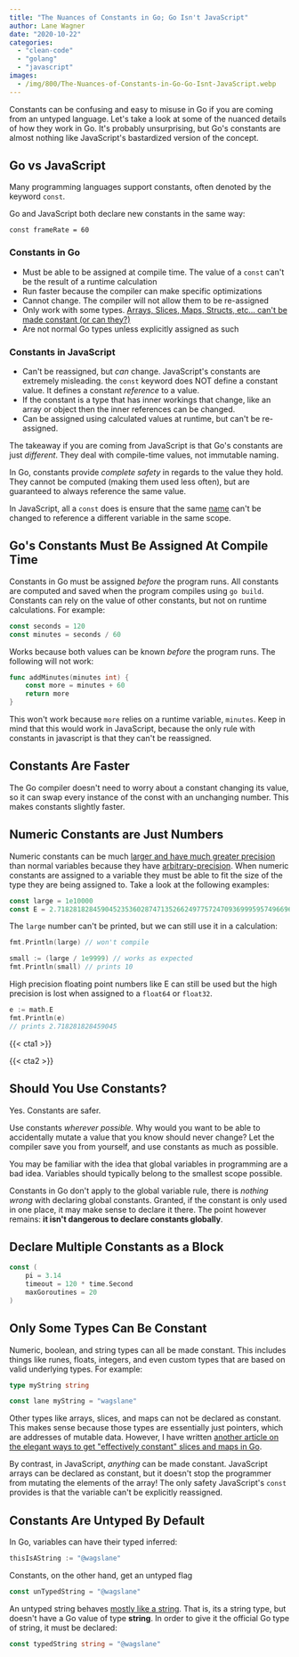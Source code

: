 ```yaml
---
title: "The Nuances of Constants in Go; Go Isn't JavaScript"
author: Lane Wagner
date: "2020-10-22"
categories: 
  - "clean-code"
  - "golang"
  - "javascript"
images:
  - /img/800/The-Nuances-of-Constants-in-Go-Go-Isnt-JavaScript.webp
---
```


Constants can be confusing and easy to misuse in Go if you are coming from an untyped language. Let's take a look at some of the nuanced details of how they work in Go. It's probably unsurprising, but Go's constants are almost nothing like JavaScript's bastardized version of the concept.

## Go vs JavaScript

Many programming languages support constants, often denoted by the keyword `const`.

Go and JavaScript both declare new constants in the same way:

```
const frameRate = 60
```

### Constants in Go

- Must be able to be assigned at compile time. The value of a `const` can't be the result of a runtime calculation
- Run faster because the compiler can make specific optimizations
- Cannot change. The compiler will not allow them to be re-assigned
- Only work with some types. [Arrays, Slices, Maps, Structs, etc... can't be made constant (or can they?)](/golang/golang-constant-maps-slices/)
- Are not normal Go types unless explicitly assigned as such

### Constants in JavaScript

- Can't be reassigned, but _can_ change. JavaScript's constants are extremely misleading. the `const` keyword does NOT define a constant value. It defines a constant _reference_ to a value.
- If the constant is a type that has inner workings that change, like an array or object then the inner references can be changed.
- Can be assigned using calculated values at runtime, but can't be re-assigned.

The takeaway if you are coming from JavaScript is that Go's constants are just _different_. They deal with compile-time values, not immutable naming.

In Go, constants provide _complete safety_ in regards to the value they hold. They cannot be computed (making them used less often), but are guaranteed to always reference the same value.

In JavaScript, all a `const` does is ensure that the same [name](/clean-code/naming-variables) can't be changed to reference a different variable in the same scope.

## Go's Constants Must Be Assigned At Compile Time

Constants in Go must be assigned _before_ the program runs. All constants are computed and saved when the program compiles using `go build`. Constants can rely on the value of other constants, but not on runtime calculations. For example:

```go
const seconds = 120
const minutes = seconds / 60
```

Works because both values can be known _before_ the program runs. The following will not work:

```go
func addMinutes(minutes int) {
	const more = minutes + 60
	return more
}
```

This won't work because `more` relies on a runtime variable, `minutes`. Keep in mind that this would work in JavaScript, because the only rule with constants in javascript is that they can't be reassigned.

## Constants Are Faster

The Go compiler doesn't need to worry about a constant changing its value, so it can swap every instance of the const with an unchanging number. This makes constants slightly faster.

## Numeric Constants are Just Numbers

Numeric constants can be much [larger and have much greater precision](https://blog.golang.org/constants#TOC_8.) than normal variables because they have [arbitrary-precision](https://en.wikipedia.org/wiki/Arbitrary-precision_arithmetic#:~:text=In%20computer%20science%2C%20arbitrary%2Dprecision,memory%20of%20the%20host%20system.). When numeric constants are assigned to a variable they must be able to fit the size of the type they are being assigned to. Take a look at the following examples:

```go
const large = 1e10000
const E = 2.71828182845904523536028747135266249775724709369995957496696763
```

The `large` number can't be printed, but we can still use it in a calculation:

```go
fmt.Println(large) // won't compile

small := (large / 1e9999) // works as expected
fmt.Println(small) // prints 10
```

High precision floating point numbers like E can still be used but the high precision is lost when assigned to a `float64` or `float32`.

```go
e := math.E
fmt.Println(e)
// prints 2.718281828459045
```

{{< cta1 >}}

{{< cta2 >}}

## Should You Use Constants?

Yes. Constants are safer.

Use constants _wherever possible._ Why would you want to be able to accidentally mutate a value that you know should never change? Let the compiler save you from yourself, and use constants as much as possible.

You may be familiar with the idea that global variables in programming are a bad idea. Variables should typically belong to the smallest scope possible.

Constants in Go don't apply to the global variable rule, there is _nothing wrong_ with declaring global constants. Granted, if the constant is only used in one place, it may make sense to declare it there. The point however remains: **it isn't dangerous to declare constants globally**.

## Declare Multiple Constants as a Block

```go
const (
	pi = 3.14
	timeout = 120 * time.Second
	maxGoroutines = 20
)
```

## Only Some Types Can Be Constant

Numeric, boolean, and string types can all be made constant. This includes things like runes, floats, integers, and even custom types that are based on valid underlying types. For example:

```go
type myString string

const lane myString = "wagslane"
```

Other types like arrays, slices, and maps can not be declared as constant. This makes sense because those types are essentially just pointers, which are addresses of mutable data. However, I have written [another article on the elegant ways to get "effectively constant" slices and maps in Go](/golang/golang-constant-maps-slices/).

By contrast, in JavaScript, _anything_ can be made constant. JavaScript arrays can be declared as constant, but it doesn't stop the programmer from mutating the elements of the array! The only safety JavaScript's `const` provides is that the variable can't be explicitly reassigned.

## Constants Are Untyped By Default

In Go, variables can have their typed inferred:

```go
thisIsAString := "@wagslane"
```

Constants, on the other hand, get an untyped flag

```go
const unTypedString = "@wagslane"
```

An untyped string behaves [mostly like a string](https://blog.golang.org/constants#TOC_4.). That is, its a string type, but doesn't have a Go value of type **string**. In order to give it the official Go type of string, it must be declared:

```go
const typedString string = "@wagslane"
```
